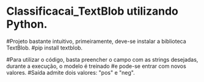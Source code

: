# Classificacai_TextBlob utilizando Python.
#Projeto bastante intuitivo, primeiramente, deve-se instalar a biblioteca TextBlob.
#pip install textblob.

#Para utilizar o código, basta preencher o campo com as strings desejadas, durante a execução, o modelo é treinado 
#e pode-se entrar com novos valores. 
#Saída admite dois valores: "pos" e "neg".
